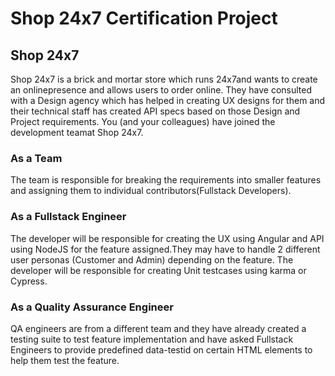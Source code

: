 # Shop 24x7 Certification Project

## Shop 24x7  

Shop 24x7 is a brick and mortar store which runs 24x7and wants to create an onlinepresence and allows users to order online. They have consulted with a Design agency which has helped in creating UX designs for them and their technical staff has created API specs based on those Design and Project requirements. You (and your colleagues) have joined the development teamat Shop 24x7.   

### As a Team   
The team is responsible for breaking the requirements into smaller features and assigning them to individual contributors(Fullstack Developers).

### As a Fullstack Engineer   
The developer will be responsible for creating the UX using Angular and API using NodeJS for the feature assigned.They may have to handle 2 different user personas  (Customer and Admin) depending on the feature. The developer will be responsible for creating Unit testcases using karma or Cypress.

### As a Quality Assurance Engineer   
QA engineers are from a different team and they have already created a testing suite to test feature implementation and have asked Fullstack Engineers to provide predefined data-testid on certain HTML elements to help them test the feature.
